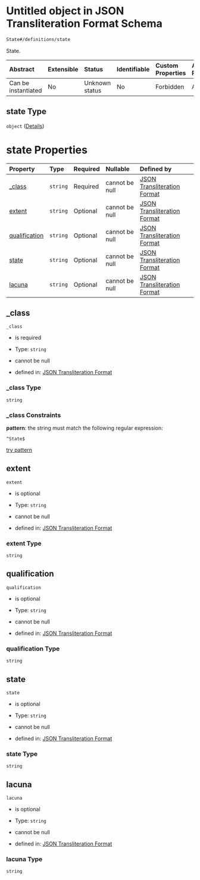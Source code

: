 # Untitled object in JSON Transliteration Format Schema

```txt
State#/definitions/state
```

State.

| Abstract            | Extensible | Status         | Identifiable | Custom Properties | Additional Properties | Access Restrictions | Defined In                                                            |
| :------------------ | :--------- | :------------- | :----------- | :---------------- | :-------------------- | :------------------ | :-------------------------------------------------------------------- |
| Can be instantiated | No         | Unknown status | No           | Forbidden         | Allowed               | none                | [JTF.schema.json\*](../../out/JTF.schema.json "open original schema") |

## state Type

`object` ([Details](jtf-definitions-state.md))

# state Properties

| Property                        | Type     | Required | Nullable       | Defined by                                                                                                                           |
| :------------------------------ | :------- | :------- | :------------- | :----------------------------------------------------------------------------------------------------------------------------------- |
| [\_class](#_class)              | `string` | Required | cannot be null | [JSON Transliteration Format](jtf-definitions-state-properties-_class.md "State#/definitions/state/properties/_class")               |
| [extent](#extent)               | `string` | Optional | cannot be null | [JSON Transliteration Format](jtf-definitions-state-properties-extent.md "State#/definitions/state/properties/extent")               |
| [qualification](#qualification) | `string` | Optional | cannot be null | [JSON Transliteration Format](jtf-definitions-state-properties-qualification.md "State#/definitions/state/properties/qualification") |
| [state](#state)                 | `string` | Optional | cannot be null | [JSON Transliteration Format](jtf-definitions-state-properties-state.md "State#/definitions/state/properties/state")                 |
| [lacuna](#lacuna)               | `string` | Optional | cannot be null | [JSON Transliteration Format](jtf-definitions-state-properties-lacuna.md "State#/definitions/state/properties/lacuna")               |

## \_class



`_class`

*   is required

*   Type: `string`

*   cannot be null

*   defined in: [JSON Transliteration Format](jtf-definitions-state-properties-_class.md "State#/definitions/state/properties/_class")

### \_class Type

`string`

### \_class Constraints

**pattern**: the string must match the following regular expression:&#x20;

```regexp
^State$
```

[try pattern](https://regexr.com/?expression=%5EState%24 "try regular expression with regexr.com")

## extent



`extent`

*   is optional

*   Type: `string`

*   cannot be null

*   defined in: [JSON Transliteration Format](jtf-definitions-state-properties-extent.md "State#/definitions/state/properties/extent")

### extent Type

`string`

## qualification



`qualification`

*   is optional

*   Type: `string`

*   cannot be null

*   defined in: [JSON Transliteration Format](jtf-definitions-state-properties-qualification.md "State#/definitions/state/properties/qualification")

### qualification Type

`string`

## state



`state`

*   is optional

*   Type: `string`

*   cannot be null

*   defined in: [JSON Transliteration Format](jtf-definitions-state-properties-state.md "State#/definitions/state/properties/state")

### state Type

`string`

## lacuna



`lacuna`

*   is optional

*   Type: `string`

*   cannot be null

*   defined in: [JSON Transliteration Format](jtf-definitions-state-properties-lacuna.md "State#/definitions/state/properties/lacuna")

### lacuna Type

`string`
